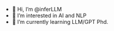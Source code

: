 - 👋 Hi, I’m @inferLLM
- 👀 I’m interested in AI and NLP
- 🌱 I’m currently learning LLM/GPT Phd.


<!---
inferLLM/inferLLM is a ✨ special ✨ repository because its `README.md` (this file) appears on your GitHub profile.
You can click the Preview link to take a look at your changes.
--->
